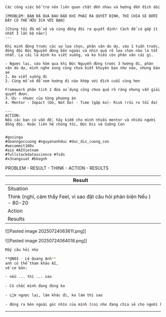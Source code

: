 ```bash
Các công việc bổ trợ nên liên quan chặt đến nhau và hướng đến đích dài hạn :3
```

```
[PROBLEM: BẠN ĐÃ QUÁ ĐAU ĐẦU KHI PHẢI RA QUYẾT ĐỊNH, THÌ CHIA SẺ DƯỚI ĐÂY CÓ THỂ HỮU ÍCH VỚI BẠN]  
  
[Chúng tôi đã mổ xẻ và cùng đồng đội ra quyết định! Cách để có gấp ít nhất 3 lần bộ não!]  
---  
  
Khi minh đứng trước các sự lựa chọn, phân vân do dự, vào 1 tuần trước, đồng đội Đức Nguyễn đứng bên ngoài và nhìn quá rõ lựa chọn nào là tốt nhất. Lạ cái là mình ko viết xuống, và ko hiểu còn phân vân cái gì.  
  
- Ngược lại, vào hôm qua khi Đức Nguyễn đứng trước 3 hướng đi, phân vân do dự, mình nghe xong cũng chưa biết khuyên bạn như nào, nhưng bảo ae  
1. Ae viết xuống đi  
2. Cùng mổ xẻ để xem hướng đi nào khớp với đích cuối cùng hơn  
  
Framework phân tích 2 đứa sử dụng cũng chưa quá rõ ràng nhưng vẫn giải quyết được.  
3. Ưu - nhược của từng phương án  
4. Mentor - Impact (Do, Not Do) - Time (gấp ko)- Risk (rủi ro tối đa)  
  
---  
ACTION:  
Nếu các bạn có vấn đề, hãy kiếm cho mình nhiều mentor và nhiều người đồng đội. Hoặc liên hệ chúng tôi, Đức Dis và Cường Con  
  

#gosinga
#doanngoccuong #nguyenanhduc #duc_dis_cuong_con
#wecommit100x 
#aio #AIVietnam
#fullstackdatascience #fsds
#x3nangsuat #bkegnh
```

PROBLEM - RESULT - THINK - ACTION - RESULTS

| Result                                                                 | <br>     |
| ---------------------------------------------------------------------- | -------- |
| Situation                                                              |          |
| Think (nghĩ, cảm thấy Feel, vì sao đặt câu hỏi phản biện Nếu ) - 80-20 | <br><br> |
| Action                                                                 | <br>     |
| Results                                                                |          |
![[Pasted image 20250724063611.png]]

![[Pasted image 20250724064018.png]]

```bash
Mấy câu hỏi như 

**@N03 - Lê Quang Anh**  
anh có thể tham khảo AI,  
về cơ bản:  

- nếu ... thì ... sao  
    
- Có chắc mình đang đúng ko  
    
- Lm ngược lại, làm khác đi, ko làm thì sao  
    
- đứng ra bên ngoài góc nhìn của mình (coi như đang chia sẻ cho người khác, ... thường đưa lời khuyên cho Huynh đệ khác dễ hơn nhiều ạ)
```

--- 
## 